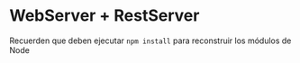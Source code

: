 # WebServer + RestServer

Recuerden que deben ejecutar ```npm install``` para reconstruir los
módulos de Node